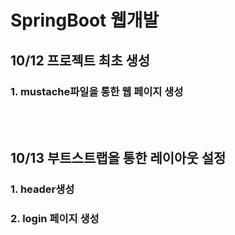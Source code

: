 # SpringBoot 웹개발

## 10/12 프로젝트 최초 생성
### 1. mustache파일을 통한 웹 페이지 생성
<br><br>
## 10/13 부트스트랩을 통한 레이아웃 설정
### 1. header생성
### 2. login 페이지 생성
